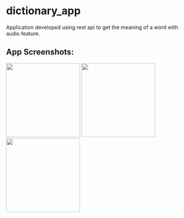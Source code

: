 # dictionary_app

Application developed using rest api to get the meaning of a word with audio feature.

## App Screenshots:

<img src="https://user-images.githubusercontent.com/38282882/168803549-2eaa0a6a-ff7c-49f1-af84-d836fb801dc8.jpeg" width="200">

<img src="https://user-images.githubusercontent.com/38282882/168803554-12aabc83-093e-4e0a-ad9e-179f10327515.jpeg" width="200">

<img src="https://user-images.githubusercontent.com/38282882/168803562-53161ffc-df4d-4eb0-8521-c13a8b694c4a.jpeg" width="200">

<!-- ![WhatsApp Image 2022-05-17 at 4 44 20 PM (1)](https://user-images.githubusercontent.com/38282882/168803554-12aabc83-093e-4e0a-ad9e-179f10327515.jpeg)

![WhatsApp Image 2022-05-17 at 4 44 20 PM](https://user-images.githubusercontent.com/38282882/168803562-53161ffc-df4d-4eb0-8521-c13a8b694c4a.jpeg) -->

